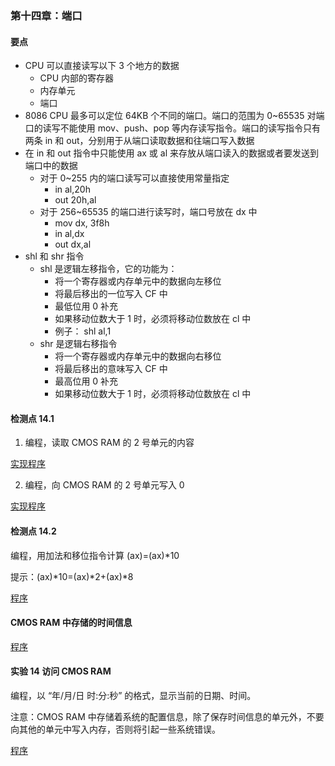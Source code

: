 ### 第十四章：端口

#### 要点

* CPU 可以直接读写以下 3 个地方的数据
    * CPU 内部的寄存器
    * 内存单元
    * 端口
* 8086 CPU 最多可以定位 64KB 个不同的端口。端口的范围为 0\~65535
对端口的读写不能使用 mov、push、pop 等内存读写指令。端口的读写指令只有两条 in 和 out，分别用于从端口读取数据和往端口写入数据
* 在 in 和 out 指令中只能使用 ax 或 al 来存放从端口读入的数据或者要发送到端口中的数据
    * 对于 0\~255 内的端口读写可以直接使用常量指定
        * in al,20h
        * out 20h,al
    * 对于 256\~65535 的端口进行读写时，端口号放在 dx 中
        * mov dx, 3f8h
        * in al,dx
        * out dx,al
* shl 和 shr 指令
    * shl 是逻辑左移指令，它的功能为：
        * 将一个寄存器或内存单元中的数据向左移位
        * 将最后移出的一位写入 CF 中
        * 最低位用 0 补充
        * 如果移动位数大于 1 时，必须将移动位数放在 cl 中
        * 例子： shl al,1
    * shr 是逻辑右移指令
        * 将一个寄存器或内存单元中的数据向右移位
        * 将最后移出的意味写入 CF 中
        * 最高位用 0 补充
        * 如果移动位数大于 1 时，必须将移动位数放在 cl 中

#### 检测点 14.1

1. 编程，读取 CMOS RAM 的 2 号单元的内容

[实现程序](prog14-1.asm)

2. 编程，向 CMOS RAM 的 2 号单元写入 0

[实现程序](prog14-2.asm)

#### 检测点 14.2

编程，用加法和移位指令计算 (ax)=(ax)\*10

提示：(ax)\*10=(ax)\*2+(ax)\*8

[程序](prog14-3.asm)

#### CMOS RAM 中存储的时间信息

[程序](prog14-4.asm)

#### 实验 14 访问 CMOS RAM

编程，以 “年/月/日 时:分:秒” 的格式，显示当前的日期、时间。

注意：CMOS RAM 中存储着系统的配置信息，除了保存时间信息的单元外，不要向其他的单元中写入内存，否则将引起一些系统错误。

[程序](exam14.asm)
